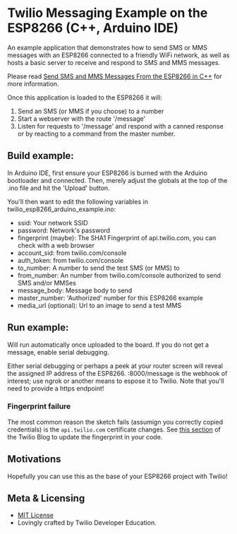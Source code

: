 # Twilio Messaging Example on the ESP8266 (C++, Arduino IDE)

An example application that demonstrates how to send SMS or MMS messages with an ESP8266 connected to a friendly WiFi network, as well as hosts a basic server to receive and respond to SMS and MMS messages.

Please read [Send SMS and MMS Messages From the ESP8266 in C++](https://www.twilio.com/blog/how-to-send-sms-messages-esp8266-cpp) for more information.

Once this application is loaded to the ESP8266 it will:

1) Send an SMS (or MMS if you choose) to a number
2) Start a webserver with the route '/message'
3) Listen for requests to '/message' and respond with a canned response or by reacting to a command from the master number.

## Build example:

In Arduino IDE, first ensure your ESP8266 is burned with the Arduino bootloader and connected.  Then, merely adjust the globals at the top of the .ino file and hit the 'Upload' button.

You'll then want to edit the following variables in twilio_esp8266_arduino_example.ino:
* ssid: Your network SSID
* password: Network's password
* fingerprint (maybe): The SHA1 Fingerprint of api.twilio.com, you
    can check with a web browser
* account_sid: from twilio.com/console
* auth_token: from twilio.com/console
* to_number: A number to send the test SMS (or MMS) to
* from_number: An number from twilio.com/console authorized to send SMS and/or MMSes
* message_body: Message body to send
* master_number: 'Authorized' number for this ESP8266 example
* media_url (optional): Url to an image to send a test MMS

## Run example:

Will run automatically once uploaded to the board.  If you do not get a message, enable serial debugging.

Either serial debugging or perhaps a peek at your router screen will reveal the assigned IP address of the ESP8266.  <that ip>:8000/message is the webhook of interest; use ngrok or another means to espose it to Twilio.  Note that you'll need to provide a https endpoint!
    
### Fingerprint failure

The most common reason the sketch fails (assumign you correctly copied credentials) is the `api.twilio.com` certificate changes. See [this section](https://www.twilio.com/en-us/blog/how-to-send-sms-messages-esp8266-cpp#Dealing-with-message-failure) of the Twilio Blog to update the fingerprint in your code.

## Motivations

Hopefully you can use this as the base of your ESP8266 project with Twilio!

## Meta & Licensing

* [MIT License](http://www.opensource.org/licenses/mit-license.html)
* Lovingly crafted by Twilio Developer Education.
